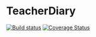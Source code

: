 # TeacherDiary

[![Build status](https://ci.appveyor.com/api/projects/status/519wxnh5vh0fgg0m?svg=true)](https://ci.appveyor.com/project/chunk1ty/teacherdiary) [![Coverage Status](https://coveralls.io/repos/github/chunk1ty/TeacherDiary/badge.svg)](https://coveralls.io/github/chunk1ty/TeacherDiary)